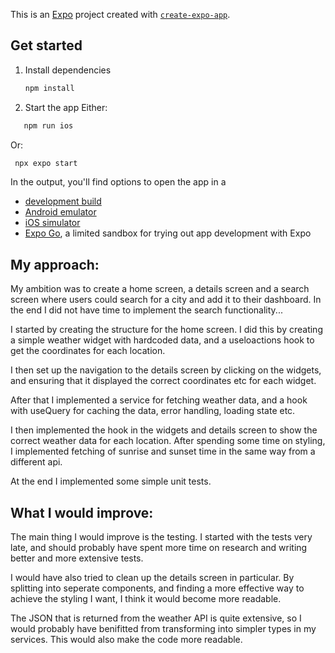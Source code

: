 This is an [Expo](https://expo.dev) project created with [`create-expo-app`](https://www.npmjs.com/package/create-expo-app).

## Get started

1. Install dependencies

   ```bash
   npm install
   ```

2. Start the app
   Either:

```bash
   npm run ios
```

Or:

```bash
 npx expo start
```

In the output, you'll find options to open the app in a

- [development build](https://docs.expo.dev/develop/development-builds/introduction/)
- [Android emulator](https://docs.expo.dev/workflow/android-studio-emulator/)
- [iOS simulator](https://docs.expo.dev/workflow/ios-simulator/)
- [Expo Go](https://expo.dev/go), a limited sandbox for trying out app development with Expo

## My approach:

My ambition was to create a home screen, a details screen and a search screen where users could search for a city and add it to their dashboard. In the end I did not have time to implement the search functionality...

I started by creating the structure for the home screen. I did this by creating a simple weather widget with hardcoded data, and a useloactions hook to get the coordinates for each location.

I then set up the navigation to the details screen by clicking on the widgets, and ensuring that it displayed the correct coordinates etc for each widget.

After that I implemented a service for fetching weather data, and a hook with useQuery for caching the data, error handling, loading state etc.

I then implemented the hook in the widgets and details screen to show the correct weather data for each location. After spending some time on styling, I implemented fetching of sunrise and sunset time in the same way from a different api.

At the end I implemented some simple unit tests.

## What I would improve:

The main thing I would improve is the testing. I started with the tests very late, and should probably have spent more time on research and writing better and more extensive tests.

I would have also tried to clean up the details screen in particular. By splitting into seperate components, and finding a more effective way to achieve the styling I want, I think it would become more readable.

The JSON that is returned from the weather API is quite extensive, so I would probably have benifitted from transforming into simpler types in my services. This would also make the code more readable.
